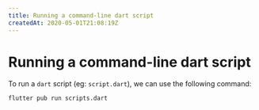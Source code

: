 ```yaml
---
title: Running a command-line dart script
createdAt: 2020-05-01T21:08:19Z
---
```


# Running a command-line dart script

To run a `dart` script (eg: `script.dart`), we can use the following command:

```bash
flutter pub run scripts.dart
```
